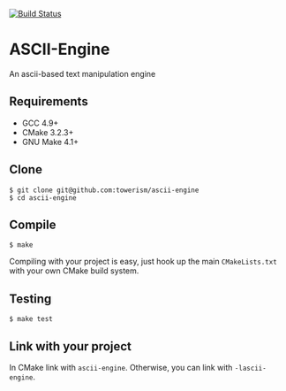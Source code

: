 [![Build Status](https://travis-ci.org/Towerism/ascii-engine.svg?branch=build)](https://travis-ci.org/Towerism/ascii-engine)

# ASCII-Engine
An ascii-based text manipulation engine

## Requirements
* GCC 4.9+
* CMake 3.2.3+
* GNU Make 4.1+

## Clone
```
$ git clone git@github.com:towerism/ascii-engine
$ cd ascii-engine
```

## Compile
```
$ make
```
Compiling with your project is easy, just hook up the main `CMakeLists.txt` with your own CMake build system.

## Testing
```
$ make test
```

## Link with your project
In CMake link with `ascii-engine`. Otherwise, you can link with `-lascii-engine`.

